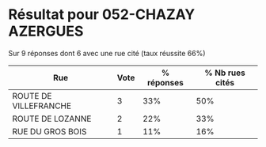 # Résultat pour 052-CHAZAY AZERGUES

Sur 9 réponses dont 6 avec une rue cité (taux réussite 66%)

| Rue | Vote | % réponses | % Nb rues cités|
|-----|------|------------|----------------|
| ROUTE DE VILLEFRANCHE | 3 | 33% | 50%|
| ROUTE DE LOZANNE | 2 | 22% | 33%|
| RUE DU GROS BOIS | 1 | 11% | 16%|
